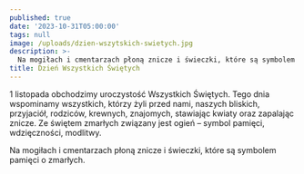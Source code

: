```yaml
---
published: true
date: '2023-10-31T05:00:00'
tags: null
image: /uploads/dzien-wszytskich-swietych.jpg
description: >-
  Na mogiłach i cmentarzach płoną znicze i świeczki, które są symbolem pamięci o zmarłych.  
title: Dzień Wszystkich Świętych
---
```


1 listopada obchodzimy uroczystość Wszystkich Świętych. Tego dnia wspominamy wszystkich, którzy żyli przed nami, naszych bliskich, przyjaciół, rodziców, krewnych, znajomych, stawiając kwiaty oraz zapalając  znicze. Ze świętem zmarłych związany jest ogień – symbol pamięci, wdzięczności, modlitwy.

Na mogiłach i cmentarzach płoną znicze i świeczki, które są symbolem pamięci o zmarłych. 
